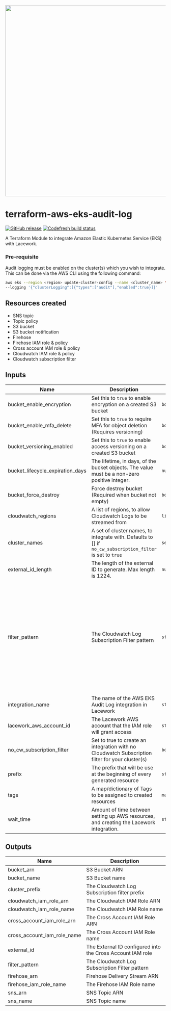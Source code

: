 <a href="https://lacework.com"><img src="https://techally-content.s3-us-west-1.amazonaws.com/public-content/lacework_logo_full.png" width="600"></a>

# terraform-aws-eks-audit-log

[![GitHub release](https://img.shields.io/github/release/lacework/terraform-aws-eks-audit-log.svg)](https://github.com/lacework/terraform-aws-eks-audit-log/releases/)
[![Codefresh build status]( https://g.codefresh.io/api/badges/pipeline/lacework/terraform-modules%2Ftest-compatibility?type=cf-1&key=eyJhbGciOiJIUzI1NiJ9.NWVmNTAxOGU4Y2FjOGQzYTkxYjg3ZDEx.RJ3DEzWmBXrJX7m38iExJ_ntGv4_Ip8VTa-an8gBwBo)]( https://g.codefresh.io/pipelines/edit/new/builds?id=607e25e6728f5a6fba30431b&pipeline=test-compatibility&projects=terraform-modules&projectId=607db54b728f5a5f8930405d)

A Terraform Module to integrate Amazon Elastic Kubernetes Service (EKS) with Lacework.

### Pre-requisite
Audit logging must be enabled on the cluster(s) which you wish to integrate. This can be done via the AWS CLI using the following command:
```bash
aws eks --region <region> update-cluster-config --name <cluster_name> \
--logging '{"clusterLogging":[{"types":["audit"],"enabled":true}]}'
```

## Resources created
- SNS topic
- Topic policy
- S3 bucket
- S3 bucket notification
- Firehose
- Firehose IAM role & policy
- Cross account IAM role & policy
- Cloudwatch IAM role & policy
- Cloudwatch subscription filter

## Inputs

| Name                             | Description                                                                                                          | Type           | Default                     | Required |
| -------------------------------- | -------------------------------------------------------------------------------------------------------------------- | -------------  | --------------------------- | :------: |
| bucket_enable_encryption         | Set this to `true` to enable encryption on a created S3 bucket                                                       | `bool`         | `false`                     |    no    |
| bucket_enable_mfa_delete         | Set this to `true` to require MFA for object deletion (Requires versioning)                                          | `bool`         | `false`                     |    no    |
| bucket_versioning_enabled        | Set this to `true` to enable access versioning on a created S3 bucket                                                | `bool`         | `false`                     |    no    |
| bucket_lifecycle_expiration_days | The lifetime, in days, of the bucket objects. The value must be a non-zero positive integer.                         | `numnber`      | `180`                       |    no    |
| bucket_force_destroy             | Force destroy bucket (Required when bucket not empty)                                                                | `bool`         | `false`                     |    no    |
| cloudwatch_regions               | A list of regions, to allow Cloudwatch Logs to be streamed from                                                      | `list(string)` |                             |    yes   |
| cluster_names                    | A set of cluster names, to integrate with. Defaults to [] if `no_cw_subscription_filter` is set to `true`            | `set(string)`  |                             |    no    |
| external_id_length               | The length of the external ID to generate. Max length is 1224.                                                       | `number`       | `16`                        |    no    |
| filter_pattern                   | The Cloudwatch Log Subscription Filter pattern                                                                       | `string`       | `"{ $.stage = \"ResponseComplete\" && $.requestURI != \"/version\" && $.requestURI != \"/version?*\" && $.requestURI != \"/metrics\" && $.requestURI != \"/metrics?*\" && $.requestURI != \"/logs\" && $.requestURI != \"/logs?*\" && $.requestURI != \"/swagger*\" && $.requestURI != \"/livez*\" && $.requestURI != \"/readyz*\" && $.requestURI != \"/healthz*\" }"` | no |
| integration_name                 | The name of the AWS EKS Audit Log integration in Lacework                                                            | `string`       | `TF AWS EKS Audit Log`      |    no    |
| lacework_aws_account_id          | The Lacework AWS account that the IAM role will grant access                                                         | `string`       | `"434813966438"`            |    no    |
| no_cw_subscription_filter        | Set to true to create an integration with no Cloudwatch Subscription filter for your cluster(s)                      | `bool`         | `false`                     |    no    |
| prefix                           | The prefix that will be use at the beginning of every generated resource                                             | `string`       | `"lw-eks-al"`               |    no    |
| tags                             | A map/dictionary of Tags to be assigned to created resources                                                         | `map(string)`  | `{}`                        |    no    |
| wait_time                        | Amount of time between setting up AWS resources, and creating the Lacework integration.                              | `string`       | `"10s"`                     |    no    |

## Outputs

| Name                        | Description                                                |
| --------------------------- | ---------------------------------------------------------- |
| bucket_arn                  | S3 Bucket ARN                                              |
| bucket_name                 | S3 Bucket name                                             |
| cluster_prefix              | The Cloudwatch Log Subscription filter prefix              |
| cloudwatch_iam_role_arn     | The Cloudwatch IAM Role ARN                                |
| cloudwatch_iam_role_name    | The Cloudwatch IAM Role name                               |
| cross_account_iam_role_arn  | The Cross Account IAM Role ARN                             |
| cross_account_iam_role_name | The Cross Account IAM Role name                            |
| external_id                 | The External ID configured into the Cross Account IAM role |
| filter_pattern              | The Cloudwatch Log Subscription Filter pattern             |
| firehose_arn                | Firehose Delivery Stream ARN                               |
| firehose_iam_role_name      | The Firehose IAM Role name                                 |
| sns_arn                     | SNS Topic ARN                                              |
| sns_name                    | SNS Topic name                                             |
